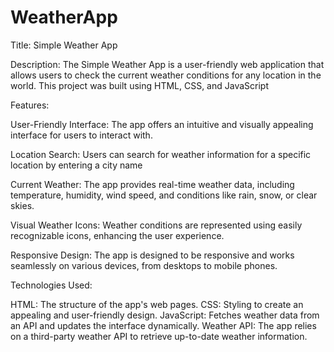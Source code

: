 # WeatherApp

Title: Simple Weather App

Description:
The Simple Weather App is a user-friendly web application that allows users to check the current weather conditions for any location in the world. This project was built using HTML, CSS, and JavaScript

Features:

User-Friendly Interface: The app offers an intuitive and visually appealing interface for users to interact with.

Location Search: Users can search for weather information for a specific location by entering a city name

Current Weather: The app provides real-time weather data, including temperature, humidity, wind speed, and conditions like rain, snow, or clear skies.

Visual Weather Icons: Weather conditions are represented using easily recognizable icons, enhancing the user experience.

Responsive Design: The app is designed to be responsive and works seamlessly on various devices, from desktops to mobile phones.

Technologies Used:

HTML: The structure of the app's web pages.
CSS: Styling to create an appealing and user-friendly design.
JavaScript: Fetches weather data from an API and updates the interface dynamically.
Weather API: The app relies on a third-party weather API to retrieve up-to-date weather information.

